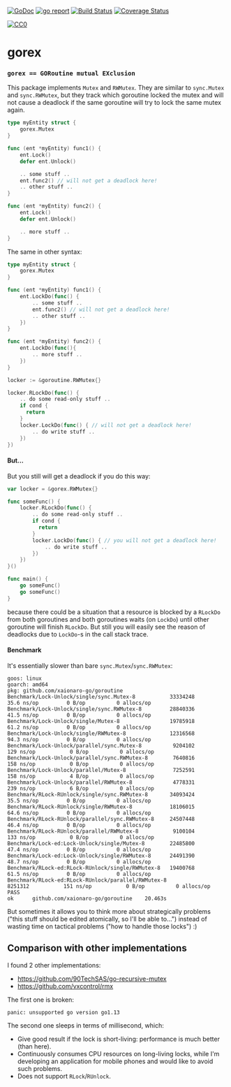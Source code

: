 [![GoDoc](https://godoc.org/github.com/xaionaro-go/gorex?status.svg)](https://pkg.go.dev/github.com/xaionaro-go/gorex?tab=doc)
[![go report](https://goreportcard.com/badge/github.com/xaionaro-go/gorex)](https://goreportcard.com/report/github.com/xaionaro-go/gorex)
[![Build Status](https://travis-ci.org/xaionaro-go/gorex.svg?branch=master)](https://travis-ci.org/xaionaro-go/gorex)
[![Coverage Status](https://coveralls.io/repos/github/xaionaro-go/gorex/badge.svg?branch=master)](https://coveralls.io/github/xaionaro-go/gorex?branch=master)
<p xmlns:dct="http://purl.org/dc/terms/" xmlns:vcard="http://www.w3.org/2001/vcard-rdf/3.0#">
  <a rel="license"
     href="http://creativecommons.org/publicdomain/zero/1.0/">
    <img src="http://i.creativecommons.org/p/zero/1.0/88x31.png" style="border-style: none;" alt="CC0" />
  </a>
</p>

# gorex

### `gorex == GORoutine mutual EXclusion`

This package implements `Mutex` and `RWMutex`. They are similar to `sync.Mutex` and `sync.RWMutex`, but
they track which goroutine locked the mutex and will not cause a deadlock if
the same goroutine will try to lock the same mutex again.

```go
type myEntity struct {
    gorex.Mutex
}

func (ent *myEntity) func1() {
    ent.Lock()
    defer ent.Unlock()

    .. some stuff ..
    ent.func2() // will not get a deadlock here!
    .. other stuff ..
}

func (ent *myEntity) func2() {
    ent.Lock()
    defer ent.Unlock()

    .. more stuff ..
}
```

The same in other syntax:
```go
type myEntity struct {
    gorex.Mutex
}

func (ent *myEntity) func1() {
    ent.LockDo(func() {
        .. some stuff ..
        ent.func2() // will not get a deadlock here!
        .. other stuff ..
    })
}

func (ent *myEntity) func2() {
    ent.LockDo(func(){
        .. more stuff ..
    })
}
```

```go
locker := &goroutine.RWMutex{}

locker.RLockDo(func() {
    .. do some read-only stuff ..
    if cond {
      return
    }
    locker.LockDo(func() { // will not get a deadlock here!
        .. do write stuff ..
    })
})
```

#### But...

But you still will get a deadlock if you do this way:
```go
var locker = &gorex.RWMutex{}

func someFunc() {
    locker.RLockDo(func() {
        .. do some read-only stuff ..
        if cond {
          return
        }
        locker.LockDo(func() { // you will not get a deadlock here!
            .. do write stuff ..
        })
    })
}()

func main() {
    go someFunc()
    go someFunc()
}
```
because there could be a situation that a resource is blocked by a `RLockDo` from
both goroutines and both goroutines waits (on `LockDo`) until other goroutine
will finish `RLockDo`. But still you will easily see the reason of deadlocks due
to `LockDo`-s in the call stack trace.

#### Benchmark

It's essentially slower than bare `sync.Mutex`/`sync.RWMutex`:

```
goos: linux
goarch: amd64
pkg: github.com/xaionaro-go/goroutine
Benchmark/Lock-Unlock/single/sync.Mutex-8         	33334248	        35.6 ns/op	       0 B/op	       0 allocs/op
Benchmark/Lock-Unlock/single/sync.RWMutex-8       	28840336	        41.5 ns/op	       0 B/op	       0 allocs/op
Benchmark/Lock-Unlock/single/Mutex-8              	19785918	        61.2 ns/op	       0 B/op	       0 allocs/op
Benchmark/Lock-Unlock/single/RWMutex-8            	12316568	        94.3 ns/op	       0 B/op	       0 allocs/op
Benchmark/Lock-Unlock/parallel/sync.Mutex-8       	 9204102	       129 ns/op	       0 B/op	       0 allocs/op
Benchmark/Lock-Unlock/parallel/sync.RWMutex-8     	 7640816	       158 ns/op	       0 B/op	       0 allocs/op
Benchmark/Lock-Unlock/parallel/Mutex-8            	 7252591	       158 ns/op	       4 B/op	       0 allocs/op
Benchmark/Lock-Unlock/parallel/RWMutex-8          	 4778331	       239 ns/op	       6 B/op	       0 allocs/op
Benchmark/RLock-RUnlock/single/sync.RWMutex-8     	34093424	        35.5 ns/op	       0 B/op	       0 allocs/op
Benchmark/RLock-RUnlock/single/RWMutex-8          	18106015	        64.6 ns/op	       0 B/op	       0 allocs/op
Benchmark/RLock-RUnlock/parallel/sync.RWMutex-8   	24507448	        46.4 ns/op	       0 B/op	       0 allocs/op
Benchmark/RLock-RUnlock/parallel/RWMutex-8        	 9100104	       133 ns/op	       0 B/op	       0 allocs/op
Benchmark/Lock-ed:Lock-Unlock/single/Mutex-8      	22485800	        47.4 ns/op	       0 B/op	       0 allocs/op
Benchmark/Lock-ed:Lock-Unlock/single/RWMutex-8    	24491390	        48.7 ns/op	       0 B/op	       0 allocs/op
Benchmark/RLock-ed:RLock-RUnlock/single/RWMutex-8 	19400768	        61.5 ns/op	       0 B/op	       0 allocs/op
Benchmark/RLock-ed:RLock-RUnlock/parallel/RWMutex-8         	 8251312	       151 ns/op	       0 B/op	       0 allocs/op
PASS
ok  	github.com/xaionaro-go/goroutine	20.463s
```

But sometimes it allows you to think more about strategically problems
("this stuff should be edited atomically, so I'll be able to...")
instead of wasting time on tactical problems ("how to handle those locks") :)

## Comparison with other implementations

I found 2 other implementations:
* https://github.com/90TechSAS/go-recursive-mutex
* https://github.com/vxcontrol/rmx

The first one is broken:
```
panic: unsupported go version go1.13
```

The second one sleeps in terms of millisecond, which:
* Give good result if the lock is short-living: performance is much better (than here).
* Continuously consumes CPU resources on long-living locks, while I'm developing an application for mobile phones and would like to avoid such problems.
* Does not support `RLock`/`RUnlock`.

